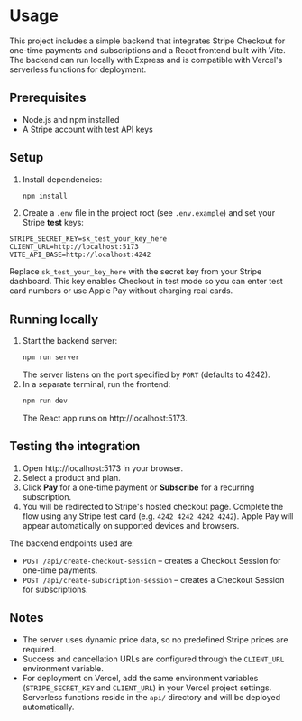 # Usage

This project includes a simple backend that integrates Stripe Checkout for one-time payments and subscriptions and a React frontend built with Vite. The backend can run locally with Express and is compatible with Vercel's serverless functions for deployment.

## Prerequisites
- Node.js and npm installed
- A Stripe account with test API keys

## Setup
1. Install dependencies:
   ```bash
   npm install
   ```
2. Create a `.env` file in the project root (see `.env.example`) and set your Stripe **test** keys:
  ```env
  STRIPE_SECRET_KEY=sk_test_your_key_here
  CLIENT_URL=http://localhost:5173
  VITE_API_BASE=http://localhost:4242
  ```
  Replace `sk_test_your_key_here` with the secret key from your Stripe dashboard. This key enables Checkout in test mode so you
  can enter test card numbers or use Apple Pay without charging real cards.

## Running locally
1. Start the backend server:
   ```bash
   npm run server
   ```
   The server listens on the port specified by `PORT` (defaults to 4242).
2. In a separate terminal, run the frontend:
   ```bash
   npm run dev
   ```
   The React app runs on http://localhost:5173.

## Testing the integration
1. Open http://localhost:5173 in your browser.
2. Select a product and plan.
3. Click **Pay** for a one-time payment or **Subscribe** for a recurring subscription.
4. You will be redirected to Stripe's hosted checkout page. Complete the flow using any Stripe test card (e.g. `4242 4242 4242 4242`).
   Apple Pay will appear automatically on supported devices and browsers.

The backend endpoints used are:
- `POST /api/create-checkout-session` – creates a Checkout Session for one-time payments.
- `POST /api/create-subscription-session` – creates a Checkout Session for subscriptions.

## Notes
- The server uses dynamic price data, so no predefined Stripe prices are required.
- Success and cancellation URLs are configured through the `CLIENT_URL` environment variable.
- For deployment on Vercel, add the same environment variables (`STRIPE_SECRET_KEY` and `CLIENT_URL`) in your Vercel project settings. Serverless functions reside in the `api/` directory and will be deployed automatically.
